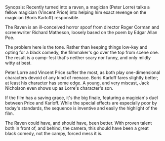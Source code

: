 Synopsis: Recently turned into a raven, a magician (Peter Lorre) talks a fellow magician (Vincent Price) into helping him exact revenge on the magician (Boris Karloff) responsible.

The Raven is an ill-conceived horror spoof from director Roger Corman and screenwriter Richard Matheson, loosely based on the poem by Edgar Allan Poe.

The problem here is the tone. Rather than keeping things low-key and opting for a black comedy, the filmmaker's go over the top from scene one. The result is a camp-fest that's neither scary nor funny, and only mildly witty at best.

Peter Lorre and Vincent Price suffer the most, as both play one-dimensional characters devoid of any kind of menace. Boris Karloff fares slightly better; at least his character has some edge. A young, and very miscast, Jack Nicholson even shows up as Lorre's character's son.

If the film has a saving grace, it's the big finale, featuring a magician's duel between Price and Karloff. While the special effects are especially poor by today's standards, the sequence is inventive and easily the highlight of the film. 

The Raven could have, and should have, been better. With proven talent both in front of, and behind, the camera, this should have been a great black comedy, not the campy, forced mess it is.
